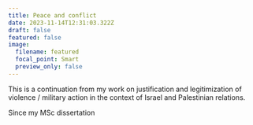 ```yaml
---
title: Peace and conflict
date: 2023-11-14T12:31:03.322Z
draft: false
featured: false
image:
  filename: featured
  focal_point: Smart
  preview_only: false
---
```

T﻿his is a continuation from my work on justification and legitimization of violence / military action in the context of Israel and Palestinian relations. 

S﻿ince my MSc dissertation